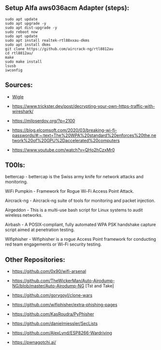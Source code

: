 
## Setup Alfa aws036acm Adapter (steps):
```
sudo apt update 
sudo apt upgrade -y 
sudo apt dist-upgrade -y 
sudo reboot now 
sudo apt update 
sudo apt install realtek-rtl88xxau-dkms 
sudo apt install dkms 
git clone https://github.com/aircrack-ng/rtl8812au 
cd rtl8812au/ 
make 
sudo make install 
lsusb 
iwconfig
```

## Sources:

* [Wigle](https://wigle.net/)

- https://www.trickster.dev/post/decrypting-your-own-https-traffic-with-wireshark/

- https://miloserdov.org/?p=2100
- https://blog.elcomsoft.com/2020/03/breaking-wi-fi-passwords/#:~:text=The%20WPA%20standard%20enforces%20the,network%20of%20GPU%2Daccelerated%20computers

- https://www.youtube.com/watch?v=QHo2hCzxMr0

## T00ls:

bettercap -	bettercap is the Swiss army knife for network attacks and monitoring.

WiFi Pumpkin -	Framework for Rogue Wi-Fi Access Point Attack.

Aircrack-ng - Aircrack-ng suite of tools for monitoring and packet injection.

Airgeddon - This is a multi-use bash script for Linux systems to audit wireless networks.

Airbash - A POSIX-compliant, fully automated WPA PSK handshake capture script aimed at penetration testing.

Wifiphisher - Wifiphisher is a rogue Access Point framework for conducting red team engagements or Wi-Fi security testing.

## Other Repositories: 

- https://github.com/0x90/wifi-arsenal

- https://github.com/TheWickerMan/Auto-Airodump-NG/blob/master/Auto-Airodump-NG [Tst and Take]

- https://github.com/gorvgoyl/clone-wars

- https://github.com/wifiphisher/extra-phishing-pages

- https://github.com/KasRoudra/PyPhisher

- https://github.com/danielmiessler/SecLists

- https://github.com/AlexLynd/ESP8266-Wardriving

- https://pwnagotchi.ai/
